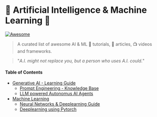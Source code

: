 # 🤖 Artificial Intelligence & Machine Learning 🧠

[![Awesome](https://awesome.re/badge-flat2.svg)](https://awesome.re) 
> A curated list of awesome AI & ML :orange_book: tutorials, :page_with_curl: articles, :tv: videos and frameworks.

> "_A.I. might not replace you, but a person who uses A.I. could._"

#### Table of Contents

- [Generative AI - Learning Guide](docs/generative-ai.md)
    - [Prompt Engineering - Knowledge Base](docs/prompt-engineering-resources.md)
    - [LLM powered Autonomus AI Agents](docs/llm-powered-autonomous-ai-agents.md)
- [Machine Learning](docs/machine-learning.md)
    - [Neural Networks & Deeplearning Guide](docs/neural-networks-deeplearning.md)
    - [Deeplearning using Pytorch](deeplearning-using-pytorch)